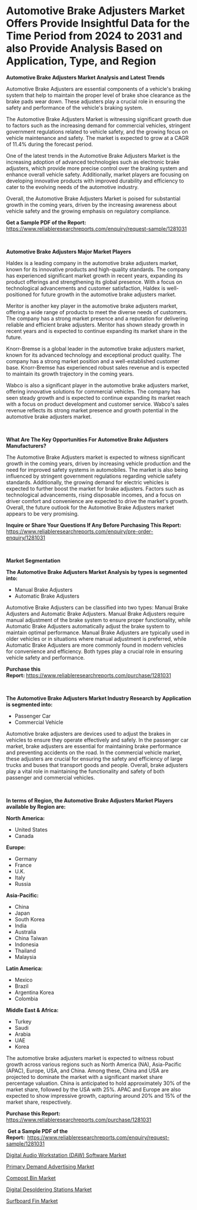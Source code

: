 <p><h1>Automotive Brake Adjusters Market Offers Provide Insightful Data for the Time Period from 2024 to 2031 and also Provide Analysis Based on Application, Type, and Region</h1></p><p><strong>Automotive Brake Adjusters Market Analysis and Latest Trends</strong></p>
<p><p>Automotive Brake Adjusters are essential components of a vehicle's braking system that help to maintain the proper level of brake shoe clearance as the brake pads wear down. These adjusters play a crucial role in ensuring the safety and performance of the vehicle's braking system.</p><p>The Automotive Brake Adjusters Market is witnessing significant growth due to factors such as the increasing demand for commercial vehicles, stringent government regulations related to vehicle safety, and the growing focus on vehicle maintenance and safety. The market is expected to grow at a CAGR of 11.4% during the forecast period.</p><p>One of the latest trends in the Automotive Brake Adjusters Market is the increasing adoption of advanced technologies such as electronic brake adjusters, which provide more precise control over the braking system and enhance overall vehicle safety. Additionally, market players are focusing on developing innovative products with improved durability and efficiency to cater to the evolving needs of the automotive industry.</p><p>Overall, the Automotive Brake Adjusters Market is poised for substantial growth in the coming years, driven by the increasing awareness about vehicle safety and the growing emphasis on regulatory compliance.</p></p>
<p><strong>Get a Sample PDF of the Report:&nbsp;</strong> <a href="https://www.reliableresearchreports.com/enquiry/request-sample/1281031">https://www.reliableresearchreports.com/enquiry/request-sample/1281031</a></p>
<p>&nbsp;</p>
<p><strong>Automotive Brake Adjusters Major Market Players</strong></p>
<p><p>Haldex is a leading company in the automotive brake adjusters market, known for its innovative products and high-quality standards. The company has experienced significant market growth in recent years, expanding its product offerings and strengthening its global presence. With a focus on technological advancements and customer satisfaction, Haldex is well-positioned for future growth in the automotive brake adjusters market.</p><p>Meritor is another key player in the automotive brake adjusters market, offering a wide range of products to meet the diverse needs of customers. The company has a strong market presence and a reputation for delivering reliable and efficient brake adjusters. Meritor has shown steady growth in recent years and is expected to continue expanding its market share in the future.</p><p>Knorr-Bremse is a global leader in the automotive brake adjusters market, known for its advanced technology and exceptional product quality. The company has a strong market position and a well-established customer base. Knorr-Bremse has experienced robust sales revenue and is expected to maintain its growth trajectory in the coming years.</p><p>Wabco is also a significant player in the automotive brake adjusters market, offering innovative solutions for commercial vehicles. The company has seen steady growth and is expected to continue expanding its market reach with a focus on product development and customer service. Wabco's sales revenue reflects its strong market presence and growth potential in the automotive brake adjusters market.</p></p>
<p>&nbsp;</p>
<p><strong>What Are The Key Opportunities For Automotive Brake Adjusters Manufacturers?</strong></p>
<p><p>The Automotive Brake Adjusters market is expected to witness significant growth in the coming years, driven by increasing vehicle production and the need for improved safety systems in automobiles. The market is also being influenced by stringent government regulations regarding vehicle safety standards. Additionally, the growing demand for electric vehicles is expected to further boost the market for brake adjusters. Factors such as technological advancements, rising disposable incomes, and a focus on driver comfort and convenience are expected to drive the market's growth. Overall, the future outlook for the Automotive Brake Adjusters market appears to be very promising.</p></p>
<p><strong>Inquire or Share Your Questions If Any Before Purchasing This Report:</strong> <a href="https://www.reliableresearchreports.com/enquiry/pre-order-enquiry/1281031">https://www.reliableresearchreports.com/enquiry/pre-order-enquiry/1281031</a></p>
<p>&nbsp;</p>
<p><strong>Market Segmentation</strong></p>
<p><strong>The Automotive Brake Adjusters Market Analysis by types is segmented into:</strong></p>
<p><ul><li>Manual Brake Adjusters</li><li>Automatic Brake Adjusters</li></ul></p>
<p><p>Automotive Brake Adjusters can be classified into two types: Manual Brake Adjusters and Automatic Brake Adjusters. Manual Brake Adjusters require manual adjustment of the brake system to ensure proper functionality, while Automatic Brake Adjusters automatically adjust the brake system to maintain optimal performance. Manual Brake Adjusters are typically used in older vehicles or in situations where manual adjustment is preferred, while Automatic Brake Adjusters are more commonly found in modern vehicles for convenience and efficiency. Both types play a crucial role in ensuring vehicle safety and performance.</p></p>
<p><strong>Purchase this Report:&nbsp;</strong><a href="https://www.reliableresearchreports.com/purchase/1281031">https://www.reliableresearchreports.com/purchase/1281031</a></p>
<p>&nbsp;</p>
<p><strong>The Automotive Brake Adjusters Market Industry Research by Application is segmented into:</strong></p>
<p><ul><li>Passenger Car</li><li>Commercial Vehicle</li></ul></p>
<p><p>Automotive brake adjusters are devices used to adjust the brakes in vehicles to ensure they operate effectively and safely. In the passenger car market, brake adjusters are essential for maintaining brake performance and preventing accidents on the road. In the commercial vehicle market, these adjusters are crucial for ensuring the safety and efficiency of large trucks and buses that transport goods and people. Overall, brake adjusters play a vital role in maintaining the functionality and safety of both passenger and commercial vehicles.</p></p>
<p>&nbsp;</p>
<p><strong>In terms of Region, the Automotive Brake Adjusters Market Players available by Region are:</strong></p>
<p>
    <p> <strong> North America: </strong>
        <ul>
            <li>United States</li>
            <li>Canada</li>
        </ul>
        </p> 
    <p> <strong> Europe: </strong>
        <ul>
            <li>Germany</li>
            <li>France</li>
            <li>U.K.</li>
            <li>Italy</li>
            <li>Russia</li>
        </ul>
        </p> 
    <p> <strong> Asia-Pacific: </strong>
        <ul>
            <li>China</li>
            <li>Japan</li>
            <li>South Korea</li>
            <li>India</li>
            <li>Australia</li>
            <li>China Taiwan</li>
            <li>Indonesia</li>
            <li>Thailand</li>
            <li>Malaysia</li>
        </ul>
        </p> 
    <p> <strong> Latin America: </strong>
        <ul>
            <li>Mexico</li>
            <li>Brazil</li>
            <li>Argentina Korea</li>
            <li>Colombia</li>
        </ul>
        </p> 
    <p> <strong> Middle East & Africa: </strong>
        <ul>
            <li>Turkey</li>
            <li>Saudi</li>
            <li>Arabia</li>
            <li>UAE</li>
            <li>Korea</li>
        </ul>
    </p>
    </p>
<p><p>The automotive brake adjusters market is expected to witness robust growth across various regions such as North America (NA), Asia-Pacific (APAC), Europe, USA, and China. Among these, China and USA are projected to dominate the market with a significant market share percentage valuation. China is anticipated to hold approximately 30% of the market share, followed by the USA with 25%. APAC and Europe are also expected to show impressive growth, capturing around 20% and 15% of the market share, respectively.</p></p>
<p><strong>Purchase this Report: </strong><a href="https://www.reliableresearchreports.com/purchase/1281031">https://www.reliableresearchreports.com/purchase/1281031</a></p>
<p>&nbsp;<strong>Get a Sample PDF of the Report:&nbsp;&nbsp;</strong><a href="https://www.reliableresearchreports.com/enquiry/request-sample/1281031">https://www.reliableresearchreports.com/enquiry/request-sample/1281031</a></p>
<p><strong></strong></p>
<p><p><a href="https://github.com/tamvrosiya/Market-Research-Report-List-2/blob/main/digital-audio-workstation-daw-software-market.md">Digital Audio Workstation (DAW) Software Market</a></p><p><a href="https://medium.com/@earlernser/primary-demand-advertising-market-trends-and-market-analysis-forecasted-for-period-2024-2031-ddfaa3099ff6">Primary Demand Advertising Market</a></p><p><a href="https://issuu.com/reportprime-2/docs/compost-bin-market-size-2030.pptx">Compost Bin Market</a></p><p><a href="https://github.com/pizolina/Market-Research-Report-List-3/blob/main/digital-desoldering-stations-market.md">Digital Desoldering Stations Market</a></p><p><a href="https://issuu.com/reportprime-2/docs/surfboard-fin-market-size-2030.pptx">Surfboard Fin Market</a></p></p>